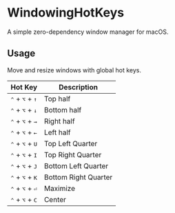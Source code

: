 # WindowingHotKeys

A simple zero-dependency window manager for macOS.

## Usage

Move and resize windows with global hot keys.

| Hot Key                                    | Description          |
| ------------------------------------------ | -------------------- |
| <kbd>⌃</kbd> + <kbd>⌥</kbd> + <kbd>↑</kbd> | Top half             |
| <kbd>⌃</kbd> + <kbd>⌥</kbd> + <kbd>↓</kbd> | Bottom half          |
| <kbd>⌃</kbd> + <kbd>⌥</kbd> + <kbd>→</kbd> | Right half           |
| <kbd>⌃</kbd> + <kbd>⌥</kbd> + <kbd>←</kbd> | Left half            |
| <kbd>⌃</kbd> + <kbd>⌥</kbd> + <kbd>U</kbd> | Top Left Quarter     |
| <kbd>⌃</kbd> + <kbd>⌥</kbd> + <kbd>I</kbd> | Top Right Quarter    |
| <kbd>⌃</kbd> + <kbd>⌥</kbd> + <kbd>J</kbd> | Bottom Left Quarter  |
| <kbd>⌃</kbd> + <kbd>⌥</kbd> + <kbd>K</kbd> | Bottom Right Quarter |
| <kbd>⌃</kbd> + <kbd>⌥</kbd> + <kbd>⏎</kbd> | Maximize             |
| <kbd>⌃</kbd> + <kbd>⌥</kbd> + <kbd>C</kbd> | Center               |
